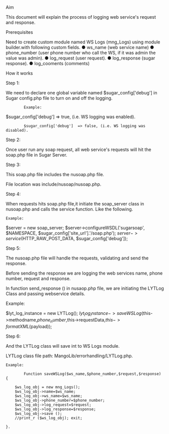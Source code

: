 Aim
 
This document will explain the process of logging web service's request and response.

Prerequisites
 
Need to create custom module named WS Logs (mng_Logs) using module builder.with following custom fields.
●	ws_name (web service name)
●	phone_number (user phone number who call the WS, if it was admin the value was admin).
●	log_request (user request).
●	log_response (sugar response).
●	log_cooments (comments)

How it works
 
Step 1:

We need to declare one global variable named $sugar_config['debug'] in Sugar config.php file to turn on and off the logging.

            Example:

$sugar_config['debug']  => true, (i.e.  WS logging was enabled).

            $sugar_config['debug']  => false, (i.e. WS logging was disabled).

Step 2:

 Once user run any soap request, all web service's requests will hit the soap.php file in Sugar Server.

Step 3: 

This soap.php file includes the nusoap.php file. 

File location was include/nusoap/nusoap.php.

Step 4: 

When requests hits soap.php file,it initiate the soap_server class in nusoap.php and calls the service function. Like the following.

	Example:

$server = new soap_server;
$server->configureWSDL('sugarsoap', $NAMESPACE, $sugar_config['site_url'].'/soap.php');
$server->service ($HTTP_RAW_POST_DATA, $sugar_config['debug']);

Step 5: 

The nusoap.php file will handle the requests, validating and send the response.

Before sending the response we are logging the web services name, phone number, request and response.

In function send_response () in nusaop.php file, we are initiating the LYTLog Class and passing webservice details.

Example:

$lyt_log_instance = new LYTLog();
$lyt_log_instance->saveWSLog($this->methodname,$phone_number,$this->requestData,$this->formatXML($payload));

Step 6:

 And the LYTLog class will save int to WS Logs module.

LYTLog class file path: MangoLib/errorhandling/LYTLog.php.

	Example:

            Function saveWSLog($ws_name,$phone_number,$request,$response)
	{
	
		$ws_log_obj = new mng_Logs();		
		$ws_log_obj->name=$ws_name;
		$ws_log_obj->ws_name=$ws_name;
		$ws_log_obj->phone_number=$phone_number;
		$ws_log_obj->log_request=$request;
		$ws_log_obj->log_response=$response;
		$ws_log_obj->save ();
		//print_r ($ws_log_obj); exit;
		
	}.
